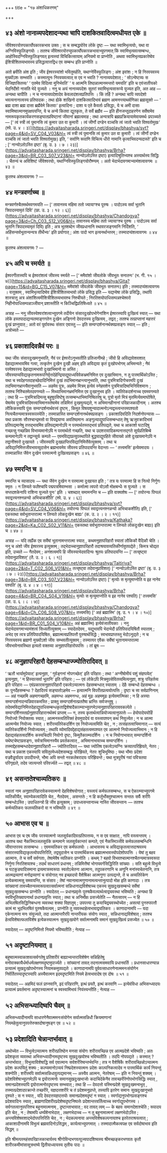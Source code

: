 +++
title = "१७ अंशाधिकरणम्"

+++

## ४३ अंशो नानाव्यपदेशादन्यथा चापि दाशकितवादित्वमधीयत एके ॥

जीवेश्वरयोरुपकार्योपकारकभाव उक्तः ; स च सम्बद्धयोरेव लोके दृष्टः — यथा स्वामिभृत्ययोः, यथा वा अग्निविस्फुलिङ्गयोः । ततश्च जीवेश्वरयोरप्युपकार्योपकारकभावाभ्युपगमात् किं स्वामिभृत्यवत्सम्बन्धः, आहोस्विदग्निविस्फुलिङ्गवत् इत्यस्यां विचिकित्सायाम् अनियमो वा प्राप्नोति , अथवा स्वामिभृत्यप्रकारेष्वेव ईशित्रीशितव्यभावस्य प्रसिद्धत्वात्तद्विध एव सम्बन्ध इति प्राप्नोति ॥

अतो ब्रवीति अंश इति ; जीव ईश्वरस्यांशो भवितुमर्हति, यथाग्नेर्विस्फुलिङ्गः ; अंश इवांशः ; न हि निरवयवस्य मुख्योंऽशः सम्भवति । कस्मात्पुनः निरवयवत्वात् स एव न भवति ? नानाव्यपदेशात् ; ‘ सोऽन्वेष्टव्यः स विजिज्ञासितव्यः’ ‘ एतमेव विदित्वा मुनिर्भवति’ ‘ य आत्मनि तिष्ठन्नात्मानमन्तरो यमयति’ इति च एवंजातीयको भेदनिर्देशो नासति भेदे युज्यते । ननु च अयं नानाव्यपदेशः सुतरां स्वामिभृत्यसारूप्ये युज्यत इति, अत आह — अन्यथा चापीति । न च नानाव्यपदेशादेव केवलादंशत्वप्रतिपत्तिः । किं तर्हि ? अन्यथा चापि व्यपदेशो भवत्यनानात्वस्य प्रतिपादकः ; तथा ह्येके शाखिनो दाशकितवादिभावं ब्रह्मण आमनन्त्याथर्वणिका ब्रह्मसूक्ते — ‘ ब्रह्म दाशा ब्रह्म दासा ब्रह्मैवेमे कितवाः’ इत्यादिना ; दाशा य एते कैवर्ताः प्रसिद्धाः, ये च अमी दासाः स्वामिष्वात्मानमुपक्षपयन्ति, ये च अन्ये कितवा द्यूतकृतः, ते सर्वे ब्रह्मैव — इति हीनजन्तूदाहरणेन सर्वेषामेव नामरूपकृतकार्यकरणसङ्घातप्रविष्टानां जीवानां ब्रह्मत्वमाह ; तथा अन्यत्रापि ब्रह्मप्रक्रियायामेवायमर्थः प्रपञ्च्यते — [‘ त्वं स्त्री त्वं पुमानसि त्वं कुमार उत वा कुमारी । त्वं जीर्णो दण्डेन वञ्चसि त्वं जातो भवति विश्वतोमुखः’ (श्वे. उ. ४ । ३)](https://advaitasharada.sringeri.net/display/bhashya/svt?page=4&id=SV_C04_V03&hl= त्वं स्त्री त्वं पुमानसि त्वं कुमार उत वा कुमारी । त्वं जीर्णो दण्डेन वञ्चसि त्वं जातो भवति विश्वतोमुखः) इति, ‘ सर्वाणि रूपाणि विचित्य धीरो नामानि कृत्वाभिवदन्यदास्ते’ इति च ; [‘ नान्योऽतोऽस्ति द्रष्टा’ (बृ. उ. ३ । ७ । २३)](https://advaitasharada.sringeri.net/display/bhashya/Brha?page=3&id=BR_C03_S07_V23&hl= नान्योऽतोऽस्ति द्रष्टा) इत्यादिश्रुतिभ्यश्च अस्यार्थस्य सिद्धिः । चैतन्यं च अविशिष्टं जीवेश्वरयोः, यथाग्निविस्फुलिङ्गयोरौष्ण्यम् । अतो भेदाभेदावगमाभ्यामंशत्वावगमः ॥ ४३ ॥

कुतश्च अंशत्वावगमः ? —

## ४४ मन्त्रवर्णाच्च ॥

मन्त्रवर्णश्चैतमर्थमवगमयति — [‘ तावानस्य महिमा ततो ज्यायाꣳश्च पूरुषः । पादोऽस्य सर्वा भूतानि त्रिपादस्यामृतं दिवि’ (छा. उ. ३ । १२ । ६)](https://advaitasharada.sringeri.net/display/bhashya/Chandogya?page=3&id=Ch_C03_S12_V06&hl= तावानस्य महिमा ततो ज्यायाꣳश्च पूरुषः । पादोऽस्य सर्वा भूतानि त्रिपादस्यामृतं दिवि) इति ; अत्र भूतशब्देन जीवप्रधानानि स्थावरजङ्गमानि निर्दिशति, ‘ अहिंसन्सर्वभूतान्यन्यत्र तीर्थेभ्यः’ इति प्रयोगात् ; अंशः पादो भाग इत्यनर्थान्तरम् ; तस्मादप्यंशत्वावगमः ॥ ४४ ॥

कुतश्च अंशत्वावगमः ? —

## ४५ अपि च स्मर्यते ॥

ईश्वरगीतास्वपि च ईश्वरांशत्वं जीवस्य स्मर्यते — [‘ ममैवांशो जीवलोके जीवभूतः सनातनः’ (भ. गी. १५ । ७)](https://advaitasharada.sringeri.net/display/bhashya/Gita?page=15&id=BG_C15_V07&hl= ममैवांशो जीवलोके जीवभूतः सनातनः) इति ; तस्मादप्यंशत्वावगमः । यत्तूक्तम् , स्वामिभृत्यादिष्वेव ईशित्रीशितव्यभावो लोके प्रसिद्ध इति — यद्यप्येषा लोके प्रसिद्धिः, तथापि शास्त्रात्तु अत्र अंशांशित्वमीशित्रीशितव्यभावश्च निश्चीयते ; निरतिशयोपाधिसम्पन्नश्चेश्वरो निहीनोपाधिसम्पन्नाञ्जीवान् प्रशास्तीति न किञ्चिद्विप्रतिषिध्यते ॥ ४५ ॥

अत्राह — ननु जीवस्येश्वरांशत्वाभ्युपगमे तदीयेन संसारदुःखोपभोगेनांशिन ईश्वरस्यापि दुःखित्वं स्यात् — यथा लोके हस्तपादाद्यन्यतमाङ्गगतेन दुःखेन अङ्गिनो देवदत्तस्य दुःखित्वम् , तद्वत् ; ततश्च तत्प्राप्तानां महत्तरं दुःखं प्राप्नुयात् ; अतो वरं पूर्वावस्थः संसार एवास्तु — इति सम्यग्दर्शनानर्थक्यप्रसङ्गः स्यात् — इति ; अत्रोच्यते —

## ४६ प्रकाशादिवन्नैवं परः ॥

यथा जीवः संसारदुःखमनुभवति, नैवं पर ईश्वरोऽनुभवतीति प्रतिजानीमहे ; जीवो हि अविद्यावेशवशात् देहाद्यात्मभावमिव गत्वा, तत्कृतेन दुःखेन दुःखी अहम् इति अविद्यया कृतं दुःखोपभोगम् अभिमन्यते ; नैवं परमेश्वरस्य देहाद्यात्मभावो दुःखाभिमानो वा अस्ति ; जीवस्याप्यविद्याकृतनामरूपनिर्वृत्तदेहेन्द्रियाद्युपाध्यविवेकभ्रमनिमित्त एव दुःखाभिमानः, न तु पारमार्थिकोऽस्ति ; यथा च स्वदेहगतदाहच्छेदादिनिमित्तं दुःखं तदभिमानभ्रान्त्यानुभवति, तथा पुत्रमित्रादिगोचरमपि दुःखं तदभिमानभ्रान्त्यैवानुभवति — अहमेव पुत्रः, अहमेव मित्रम् इत्येवं स्नेहवशेन पुत्रमित्रादिष्वभिनिविशमानः ; ततश्च निश्चितमेतदवगम्यते — मिथ्याभिमानभ्रमनिमित्त एव दुःखानुभव इति । व्यतिरेकदर्शनाच्च एवमवगम्यते ; तथा हि — पुत्रमित्रादिमत्सु बहुषूपविष्टेषु तत्सम्बन्धाभिमानिष्वितरेषु च, पुत्रो मृतो मित्रं मृतमित्येवमाघोषिते, येषामेव पुत्रमित्रादिमत्त्वाभिमानस्तेषामेव तन्निमित्तं दुःखमुत्पद्यते, न अभिमानहीनानां परिव्राजकादीनाम् । अतश्च लौकिकस्यापि पुंसः सम्यग्दर्शनार्थवत्त्वं दृष्टम् , किमुत विषयशून्यादात्मनोऽन्यद्वस्त्वन्तरमपश्यतो नित्यचैतन्यमात्रस्वरूपस्येति ; तस्मान्नास्ति सम्यग्दर्शनानर्थक्यप्रसङ्गः । प्रकाशादिवदिति निदर्शनोपन्यासः — यथा प्रकाशः सौरश्चान्द्रमसो वा वियद्व्याप्य अवतिष्ठमानः अङ्गुल्याद्युपाधिसम्बन्धात् तेषु ऋजुवक्रादिभावं प्रतिपद्यमानेषु तत्तद्भावमिव प्रतिपद्यमानोऽपि न परमार्थतस्तद्भावं प्रतिपद्यते, यथा च आकाशो घटादिषु गच्छत्सु गच्छन्निव विभाव्यमानोऽपि न परमार्थतो गच्छति, यथा च उदशरावादिकम्पनात्तद्गते सूर्यप्रतिबिम्बे कम्पमानेऽपि न तद्वान्सूर्यः कम्पते — एवमविद्याप्रत्युपस्थापिते बुद्ध्याद्युपहिते जीवाख्ये अंशे दुःखायमानेऽपि न तद्वानीश्वरो दुःखायते । जीवस्यापि दुःखप्राप्तिरविद्यानिमित्तैवेत्युक्तम् । तथा च अविद्यानिमित्तजीवभावव्युदासेन ब्रह्मभावमेव जीवस्य प्रतिपादयन्ति वेदान्ताः — ‘ तत्त्वमसि’ इत्येवमादयः । तस्मान्नास्ति जैवेन दुःखेन परमात्मनो दुःखित्वप्रसङ्गः ॥ ४६ ॥

## ४७ स्मरन्ति च ॥

स्मरन्ति च व्यासादयः — यथा जैवेन दुःखेन न परमात्मा दुःखायत इति ; ‘ तत्र यः परमात्मा हि स नित्यो निर्गुणः स्मृतः । न लिप्यते फलैश्चापि पद्मपत्रमिवाम्भसा । कर्मात्मा त्वपरो योऽसौ मोक्षबन्धैः स युज्यते । स सप्तदशकेनापि राशिना युज्यते पुनः’ इति । चशब्दात् समामनन्ति च — इति वाक्यशेषः — [‘ तयोरन्यः पिप्पलं स्वाद्वत्त्यनश्नन्नन्यो अभिचाकशीति’ (श्वे. उ. ४ । ६)](https://advaitasharada.sringeri.net/display/bhashya/svt?page=4&id=SV_C04_V06&hl= तयोरन्यः पिप्पलं स्वाद्वत्त्यनश्नन्नन्यो अभिचाकशीति) इति, [‘ एकस्तथा सर्वभूतान्तरात्मा न लिप्यते लोकदुःखेन बाह्यः’ (क. उ. २ । २ । ११)](https://advaitasharada.sringeri.net/display/bhashya/Kathaka?page=2&id=Ka_C02_S02_V11&hl= एकस्तथा सर्वभूतान्तरात्मा न लिप्यते लोकदुःखेन बाह्यः) इति च ॥ ४७ ॥

अत्राह — यदि तर्ह्येक एव सर्वेषां भूतानामन्तरात्मा स्यात् , कथमनुज्ञापरिहारौ स्यातां लौकिकौ वैदिकौ चेति । ननु च अंशो जीव ईश्वरस्य इत्युक्तम् ; तद्भेदाच्चानुज्ञापरिहारौ तदाश्रयावव्यतिकीर्णावुपपद्येते ; किमत्र चोद्यत इति, उच्यते — नैतदेवम् ; अनंशत्वमपि हि जीवस्याभेदवादिन्यः श्रुतयः प्रतिपादयन्ति — [‘ तत्सृष्ट्वा तदेवानुप्राविशत्’ (तै. उ. २ । ६ । १)](https://advaitasharada.sringeri.net/display/bhashya/Taitiriya?page=2&id=T_C02_S06_V01&hl= तत्सृष्ट्वा तदेवानुप्राविशत्) [‘ नान्योऽतोऽस्ति द्रष्टा’ (बृ. उ. ३ । ७ । २३)](https://advaitasharada.sringeri.net/display/bhashya/Brha?page=3&id=BR_C03_S07_V23&hl= नान्योऽतोऽस्ति द्रष्टा) [‘ मृत्योः स मृत्युमाप्नोति य इह नानेव पश्यति’ (बृ. उ. ४ । ४ । १९)](https://advaitasharada.sringeri.net/display/bhashya/Brha?page=4&id=BR_C04_S04_V19&hl= मृत्योः स मृत्युमाप्नोति य इह नानेव पश्यति) [‘ तत्त्वमसि’ (छा. उ. ६ । ८ । ७)](https://advaitasharada.sringeri.net/display/bhashya/Chandogya?page=6&id=Ch_C06_S08_V07&hl= तत्त्वमसि) [‘ अहं ब्रह्मास्मि’ (बृ. उ. १ । ४ । १०)](https://advaitasharada.sringeri.net/display/bhashya/Brha?page=1&id=BR_C01_S04_V10&hl= अहं ब्रह्मास्मि) इत्येवंजातीयकाः । ननु भेदाभेदावगमाभ्यामंशत्वं सिध्यतीत्युक्तम् — स्यादेतदेवम् , यद्युभावपि भेदाभेदौ प्रतिपिपादयिषितौ स्याताम् ; अभेद एव त्वत्र प्रतिपिपादयिषितः, ब्रह्मात्मत्वप्रतिपत्तौ पुरुषार्थसिद्धेः ; स्वभावप्राप्तस्तु भेदोऽनूद्यते ; न च निरवयवस्य ब्रह्मणो मुख्योंऽशो जीवः सम्भवतीत्युक्तम् ; तस्मात्पर एवैकः सर्वेषां भूतानामन्तरात्मा जीवभावेनावस्थित इत्यतो वक्तव्या अनुज्ञापरिहारोपपत्तिः । तां ब्रूमः —

## ४८ अनुज्ञापरिहारौ देहसम्बन्धाज्ज्योतिरादिवत् ॥

‘ ऋतौ भार्यामुपेयात्’ इत्यनुज्ञा, ‘ गुर्वङ्गनां नोपगच्छेत्’ इति परिहारः ; तथा ‘ अग्नीषोमीयं पशुं संज्ञपयेत्’ इत्यनुज्ञा, ‘ न हिंस्यात्सर्वा भूतानि’ इति परिहारः ; — एवं लोकेऽपि मित्रमुपसेवितव्यमित्यनुज्ञा, शत्रुः परिहर्तव्य इति परिहारः — एवंप्रकारावनुज्ञापरिहारौ एकत्वेऽप्यात्मनः देहसम्बन्धात् स्याताम् । देहैः सम्बन्धो देहसम्बन्धः । कः पुनर्देहसम्बन्धः ? देहादिरयं सङ्घातोऽहमेव — इत्यात्मनि विपरीतप्रत्ययोत्पत्तिः ; दृष्टा च सा सर्वप्राणिनाम् — अहं गच्छामि अहमागच्छामि, अहमन्धः अहमनन्धः, अहं मूढः अहममूढः इत्येवमात्मिका ; न हि अस्याः सम्यग्दर्शनादन्यन्निवारकमस्ति ; प्राक्तु सम्यग्दर्शनात्प्रततैषा भ्रान्तिः सर्वजन्तुषु । तदेवमविद्यानिमित्तदेहाद्युपाधिसम्बन्धकृताद्विशेषादैकात्म्याभ्युपगमेऽप्यनुज्ञापरिहाराववकल्पेते । सम्यग्दर्शिनस्तर्ह्यनुज्ञापरिहारानर्थक्यं प्राप्तम् — न, तस्य कृतार्थत्वान्नियोज्यत्वानुपपत्तेः — हेयोपादेययोर्हि नियोज्यो नियोक्तव्यः स्यात् ; आत्मनस्त्वतिरिक्तं हेयमुपादेयं वा वस्त्वपश्यन् कथं नियुज्येत ; न च आत्मा आत्मन्येव नियोज्यः स्यात् । शरीरव्यतिरेकदर्शिन एव नियोज्यत्वमिति चेत् , न ; तत्संहतत्वाभिमानात् — सत्यं व्यतिरेकदर्शिनो नियोज्यत्वम् ; तथापि व्योमादिवद्देहाद्यसंहतत्वमपश्यत एव आत्मनो नियोज्यत्वाभिमानः ; न हि देहाद्यसंहतत्वदर्शिनः कस्यचिदपि नियोगो दृष्टः, किमुतैकात्म्यदर्शिनः । न च नियोगाभावात् सम्यग्दर्शिनो यथेष्टचेष्टाप्रसङ्गः, सर्वत्राभिमानस्यैव प्रवर्तकत्वात् , अभिमानाभावाच्च सम्यग्दर्शिनः । तस्माद्देहसम्बन्धादेवानुज्ञापरिहारौ — ज्योतिरादिवत् — यथा ज्योतिष एकत्वेऽप्यग्निः क्रव्यात्परिह्रियते, नेतरः ; यथा च प्रकाश एकस्यापि सवितुरमेध्यदेशसम्बद्धः परिह्रियते, नेतरः शुचिभूमिष्ठः ; यथा भौमाः प्रदेशा वज्रवैडूर्यादय उपादीयन्ते, भौमा अपि सन्तो नरकलेबरादयः परिह्रियन्ते ; यथा मूत्रपुरीषं गवां पवित्रतया परिगृह्यते, तदेव जात्यन्तरे परिवर्ज्यते — तद्वत् ॥ ४८ ॥

## ४९ असन्ततेश्चाव्यतिकरः ॥

स्यातां नाम अनुज्ञापरिहारावेकस्यात्मनो देहविशेषयोगात् ; यस्त्वयं कर्मफलसम्बन्धः, स च ऐकात्म्याभ्युपगमे व्यतिकीर्येत, स्वाम्येकत्वादिति चेत् , नैतदेवम् , असन्ततेः ; न हि कर्तुर्भोक्तुश्चात्मनः सन्ततः सर्वैः शरीरैः सम्बन्धोऽस्ति ; उपाधितन्त्रो हि जीव इत्युक्तम् ; उपाध्यसन्तानाच्च नास्ति जीवसन्तानः — ततश्च कर्मव्यतिकरः फलव्यतिकरो वा न भविष्यति ॥ ४९ ॥

## ५० आभास एव च ॥

आभास एव च एष जीवः परस्यात्मनो जलसूर्यकादिवत्प्रतिपत्तव्यः, न स एव साक्षात् , नापि वस्त्वन्तरम् । अतश्च यथा नैकस्मिञ्जलसूर्यके कम्पमाने जलसूर्यकान्तरं कम्पते, एवं नैकस्मिञ्जीवे कर्मफलसम्बन्धिनि जीवान्तरस्य तत्सम्बन्धः । एवमव्यतिकर एव कर्मफलयोः । आभासस्य च अविद्याकृतत्वात्तदाश्रयस्य संसारस्याविद्याकृतत्वोपपत्तिरिति, तद्व्युदासेन च पारमार्थिकस्य ब्रह्मात्मभावस्योपदेशोपपत्तिः । येषां तु बहव आत्मानः, ते च सर्वे सर्वगताः, तेषामेवैष व्यतिकरः प्राप्नोति । कथम् ? बहवो विभवश्चात्मानश्चैतन्यमात्रस्वरूपा निर्गुणा निरतिशयाश्च ; तदर्थं साधारणं प्रधानम् ; तन्निमित्तैषां भोगापवर्गसिद्धिरिति सांख्याः । सति बहुत्वे विभुत्वे च घटकुड्यादिसमाना द्रव्यमात्रस्वरूपाः स्वतोऽचेतना आत्मानः, तदुपकरणानि च अणूनि मनांस्यचेतनानि, तत्र आत्मद्रव्याणां मनोद्रव्याणां च संयोगात् नव इच्छादयो वैशेषिका आत्मगुणा उत्पद्यन्ते, ते च अव्यतिरेकेण प्रत्येकमात्मसु समवयन्ति, स संसारः ; तेषां नवानामात्मगुणानामत्यन्तानुत्पादो मोक्ष इति काणादाः । तत्र सांख्यानां तावच्चैतन्यस्वरूपत्वात्सर्वात्मनां सन्निधानाद्यविशेषाच्च एकस्य सुखदुःखसम्बन्धे सर्वेषां सुखदुःखसम्बन्धः प्राप्नोति । स्यादेतत् — प्रधानप्रवृत्तेः पुरुषकैवल्यार्थत्वाद्व्यवस्था भविष्यति ; अन्यथा हि स्वविभूतिख्यापनार्था प्रधानप्रवृत्तिः स्यात् ; तथा च अनिर्मोक्षः प्रसज्येतेति — नैतत्सारम् — न हि अभिलषितसिद्धिनिबन्धना व्यवस्था शक्या विज्ञातुम् ; उपपत्त्या तु कयाचिद्व्यवस्थोच्येत ; असत्यां पुनरुपपत्तौ कामं मा भूदभिलषितं पुरुषकैवल्यम् ; प्राप्नोति तु व्यवस्थाहेत्वभावाद्व्यतिकरः । काणादानामपि — यदा एकेनात्मना मनः संयुज्यते, तदा आत्मान्तरैरपि नान्तरीयकः संयोगः स्यात् , सन्निधानाद्यविशेषात् ; ततश्च हेत्वविशेषात्फलाविशेष इत्येकस्यात्मनः सुखदुःखयोगे सर्वात्मनामपि समानं सुखदुःखित्वं प्रसज्येत ॥ ५० ॥

स्यादेतत् — अदृष्टनिमित्तो नियमो भविष्यतीति ; नेत्याह —

## ५१ अदृष्टानियमात् ॥

बहुष्वात्मस्वाकाशवत्सर्वगतेषु प्रतिशरीरं बाह्याभ्यन्तराविशेषेण सन्निहितेषु मनोवाक्कायैर्धर्माधर्मलक्षणमदृष्टमुपार्ज्यते । सांख्यानां तावत् तदनात्मसमवायि प्रधानवर्ति । प्रधानसाधारण्यान्न प्रत्यात्मं सुखदुःखोपभोगस्य नियामकमुपपद्यते । काणादानामपि पूर्ववत्साधारणेनात्ममनःसंयोगेन निर्वर्तितस्यादृष्टस्यापि अस्यैवात्मन इदमदृष्टमिति नियमे हेत्वभावादेष एव दोषः ॥ ५१ ॥

स्यादेतत् — अहमिदं फलं प्राप्नवानि, इदं परिहराणि, इत्थं प्रयतै, इत्थं करवाणि — इत्येवंविधा अभिसन्ध्यादयः प्रत्यात्मं प्रवर्तमाना अदृष्टस्यात्मनां च स्वस्वामिभावं नियंस्यन्तीति ; नेत्याह —

## ५२ अभिसन्ध्यादिष्वपि चैवम् ॥

अभिसन्ध्यादीनामपि साधारणेनैवात्ममनःसंयोगेन सर्वात्मसन्निधौ क्रियमाणानां नियमहेतुत्वानुपपत्तेरुक्तदोषानुषङ्ग एव ॥ ५२ ॥

## ५३ प्रदेशादिति चेन्नान्तर्भावात् ॥

अथोच्येत — विभुत्वेऽप्यात्मनः शरीरप्रतिष्ठेन मनसा संयोगः शरीरावच्छिन्न एव आत्मप्रदेशे भविष्यति ; अतः प्रदेशकृता व्यवस्था अभिसन्ध्यादीनामदृष्टस्य सुखदुःखयोश्च भविष्यतीति । तदपि नोपपद्यते । कस्मात् ? अन्तर्भावात् ; विभुत्वाविशेषाद्धि सर्व एवात्मानः सर्वशरीरेष्वन्तर्भवन्ति ; तत्र न वैशेषिकैः शरीरावच्छिन्नोऽप्यात्मनः प्रदेशः कल्पयितुं शक्यः ; कल्प्यमानोऽप्ययं निष्प्रदेशस्यात्मनः प्रदेशः काल्पनिकत्वादेव न पारमार्थिकं कार्यं नियन्तुं शक्नोति ; शरीरमपि सर्वात्मसन्निधावुत्पद्यमानम् — अस्यैव आत्मनः, नेतरेषाम् — इति न नियन्तुं शक्यम् । प्रदेशविशेषाभ्युपगमेऽपि च द्वयोरात्मनोः समानसुखदुःखभाजोः कदाचिदेकेनैव तावच्छरीरेणोपभोगसिद्धिः स्यात् , समानप्रदेशस्यापि द्वयोरात्मनोरदृष्टस्य सम्भवात् ; तथा हि — देवदत्तो यस्मिन्प्रदेशे सुखदुःखमन्वभूत् , तस्मात्प्रदेशादपक्रान्ते तच्छरीरे, यज्ञदत्तशरीरे च तं प्रदेशमनुप्राप्ते, तस्यापि इतरेण समानः सुखदुःखानुभवो दृश्यते ; स न स्यात् , यदि देवदत्तयज्ञदत्तयोः समानप्रदेशमदृष्टं न स्यात् । स्वर्गाद्यनुपभोगप्रसङ्गश्च प्रदेशवादिनः स्यात् , ब्राह्मणादिशरीरप्रदेशेष्वदृष्टनिष्पत्तेः प्रदेशान्तरवर्तित्वाच्च स्वर्गाद्युपभोगस्य । सर्वगतत्वानुपपत्तिश्च बहूनामात्मनाम् , दृष्टान्ताभावात् ; वद तावत् त्वम् — के बहवः समानदेशाश्चेति ; रूपादय इति चेत् , न ; तेषामपि धर्म्यंशेनाभेदात् , लक्षणभेदाच्च — न तु बहूनामात्मनां लक्षणभेदोऽस्ति ; अन्त्यविशेषवशाद्भेदोपपत्तिरिति चेत् , न ; भेदकल्पनाया अन्त्यविशेषकल्पनायाश्च इतरेतराश्रयत्वात् ; आकाशादीनामपि विभुत्वं ब्रह्मवादिनोऽसिद्धम् , कार्यत्वाभ्युपगमात् । तस्मादात्मैकत्वपक्ष एव सर्वदोषाभाव इति सिद्धम् ॥

इति श्रीमत्परमहंसपरिव्राजकाचार्यस्य श्रीगोविन्दभगवत्पूज्यपादशिष्यस्य श्रीमच्छङ्करभगवतः कृतौ शारीरकमीमांसासूत्रभाष्ये द्वितीयाध्यायस्य तृतीयः पादः ॥
